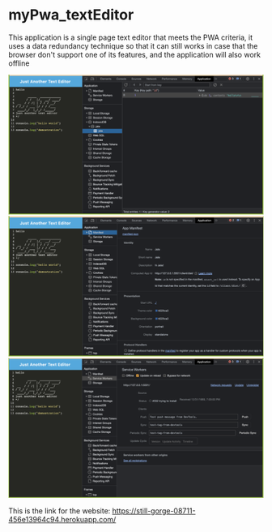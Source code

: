 # myPwa_textEditor

This application is a single page text editor that meets the PWA criteria, it uses a data redundancy technique so that it can still works in case that the browser don't support one of its features, and the application will also work offline

![database picture](Assets/jetDB.png)
![manifest picture](Assets/manifest.png)
![service worker Picture](Assets/serviceWorker.png)

This is the link for the website: https://still-gorge-08711-456e13964c94.herokuapp.com/ 
